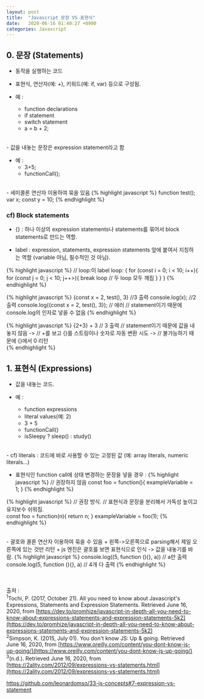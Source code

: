 ```yaml
---
layout: post
title:  "Javascript 문장 VS 표현식"
date:   2020-06-16 01:40:27 +0900
categories: Javascript
---
```


## 0. 문장 (Statements)
- 동작을 실행하는 코드

- 표현식, 연산자(예: +), 키워드(예: if, var) 등으로 구성됨.

- 예 :
    + function declarations
    + if statement
    + switch statement
    + a = b + 2;

<br/>
- 값을 내놓는 문장은 expression statement라고 함

- 예 :
    + 3+5;
    + functionCall();

<br/>
- 세미콜론 연산자 이용하여 묶을 있음
{% highlight javascript %}
function test(); var x; const y = 10;
{% endhighlight %}

<br/>

### cf) Block statements
- {} : 하나 이상의 expression statements나 statements를 묶어서 block statements로 만드는 역할.

- label : expression, statements, expression statements 앞에 붙여서 지칭하는 역할 (variable 아님, 필수적인 것 아님). 

{% highlight javascript %}
// loop:이 label
loop: {
    for (const i = 0; i < 10; i++){
        for (const j = 0; j < 10; j++>){
            break loop // 두 loop 모두 깨짐 
        }
    }
}
{% endhighlight %}

{% highlight javascript %}
{const x = 2, test(), 3} //3 출력
console.log(x); //2 출력
console.log({const x = 2, test(), 3}); // 에러 
// statement이기 때문에 console.log의 인자로 넣을 수 없음
{% endhighlight %}

{% highlight javascript %}
{2+3} + 3 // 3 출력
// statement이기 때문에 값을 내놓지 않음 -> 
// +를 보고 {}를 스트링이나 숫자로 자동 변환 시도 ->
// 불가능하기 때문에 {}에서 0 리턴  
{% endhighlight %}
<br/>

## 1. 표현식 (Expressions)
- 값을 내놓는 코드.

- 예 :
    + function expressions
    + literal values(예: 2)
    + 3 + 5
    + functionCall()
    + isSleepy ? sleep() : study()

<br/>
- cf) literals : 코드에 바로 사용할 수 있는 고정된 값 (예: array literals, numeric literals...)

- 표현식인 function call에 상태 변경하는 문장을 넣을 경우 :
{% highlight javascript %}
// 권장하지 않음
const foo = function(){
   exampleVariable = 1;
}
{% endhighlight %}

{% highlight javascript %}
// 권장 방식.
// 표현식과 문장을 분리해서 가독성 높이고 유지보수 쉬워짐.  
const foo = function(n){
   return n;
}
exampleVariable = foo(1);
{% endhighlight %}

<br/>
- 괄호와 콜론 연산자 이용하여 묶을 수 있음 
    + 왼쪽->오른쪽으로 parsing해서 제일 오른쪽에 있는 것만 리턴
    + js 엔진은 괄호를 보면 표현식으로 인식 -> 값을 내놓기를 바람. 
{% highlight javascript %}
console.log((5, function (){}, a)) // a만 출력
console.log(5, function (){}, a) // 4개 다 출력
{% endhighlight %}

<br/><br/>
출처 : <br/>
<sup>1</sup>Tochi, P. (2017, October 21). All you need to know about Javascript's Expressions, Statements and Expression Statements. Retrieved June 16, 2020, from [https://dev.to/promhize/javascript-in-depth-all-you-need-to-know-about-expressions-statements-and-expression-statements-5k2](https://dev.to/promhize/javascript-in-depth-all-you-need-to-know-about-expressions-statements-and-expression-statements-5k2)<br/>
<sup>2</sup>Simpson, K. (2015, July 01). You don't know JS: Up &amp; going. Retrieved June 16, 2020, from [https://www.oreilly.com/content/you-dont-know-js-up-going/](https://www.oreilly.com/content/you-dont-know-js-up-going/)<br/>
<sup>3</sup>(n.d.). Retrieved June 16, 2020, from [https://2ality.com/2012/09/expressions-vs-statements.html](https://2ality.com/2012/09/expressions-vs-statements.html)





https://github.com/leonardomso/33-js-concepts#7-expression-vs-statement